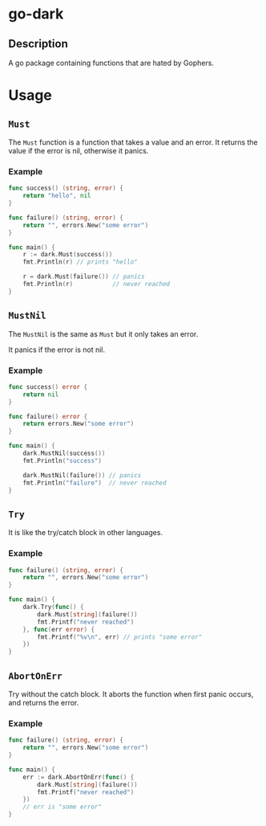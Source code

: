 # go-dark

## Description

A go package containing functions that are hated by Gophers.

# Usage

## `Must`

The `Must` function is a function that takes a value and an error.
It returns the value if the error is nil, otherwise it panics.

### Example

```go
func success() (string, error) {
    return "hello", nil
}

func failure() (string, error) {
    return "", errors.New("some error")
}

func main() {
    r := dark.Must(success())
    fmt.Println(r) // prints "hello"

    r = dark.Must(failure()) // panics
    fmt.Println(r)           // never reached
}
```

## `MustNil`

The `MustNil` is the same as `Must` but it only takes an error.

It panics if the error is not nil.

### Example

```go
func success() error {
    return nil
}

func failure() error {
    return errors.New("some error")
}

func main() {
    dark.MustNil(success())
    fmt.Println("success")

    dark.MustNil(failure()) // panics
    fmt.Println("failure")  // never reached
}

```

## `Try`

It is like the try/catch block in other languages.

### Example

```go
func failure() (string, error) {
    return "", errors.New("some error")
}

func main() {
    dark.Try(func() {
        dark.Must[string](failure())
        fmt.Printf("never reached")
    }, func(err error) {
        fmt.Printf("%v\n", err) // prints "some error"
    })
}
```

## `AbortOnErr`

Try without the catch block. It aborts the function when first panic occurs, and returns the error.

### Example

```go
func failure() (string, error) {
    return "", errors.New("some error")
}

func main() {
    err := dark.AbortOnErr(func() {
        dark.Must[string](failure())
        fmt.Printf("never reached")
    })
    // err is "some error"
}
```



